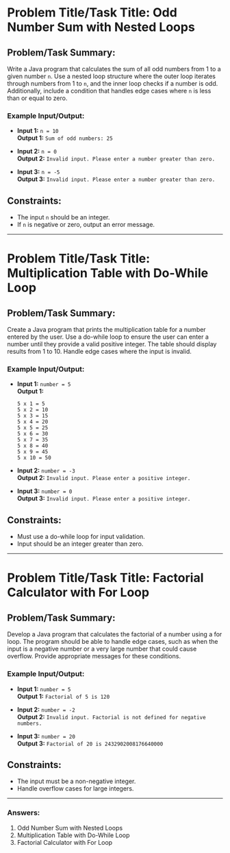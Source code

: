 # Problem Title/Task Title: Odd Number Sum with Nested Loops

## Problem/Task Summary:
Write a Java program that calculates the sum of all odd numbers from 1 to a given number `n`. Use a nested loop structure where the outer loop iterates through numbers from 1 to `n`, and the inner loop checks if a number is odd. Additionally, include a condition that handles edge cases where `n` is less than or equal to zero.

### Example Input/Output:
- **Input 1:** `n = 10`  
  **Output 1:** `Sum of odd numbers: 25`
  
- **Input 2:** `n = 0`  
  **Output 2:** `Invalid input. Please enter a number greater than zero.`

- **Input 3:** `n = -5`  
  **Output 3:** `Invalid input. Please enter a number greater than zero.`

## Constraints:
- The input `n` should be an integer.
- If `n` is negative or zero, output an error message.

---

# Problem Title/Task Title: Multiplication Table with Do-While Loop

## Problem/Task Summary:
Create a Java program that prints the multiplication table for a number entered by the user. Use a do-while loop to ensure the user can enter a number until they provide a valid positive integer. The table should display results from 1 to 10. Handle edge cases where the input is invalid.

### Example Input/Output:
- **Input 1:** `number = 5`  
  **Output 1:**  
  ```
  5 x 1 = 5  
  5 x 2 = 10  
  5 x 3 = 15  
  5 x 4 = 20  
  5 x 5 = 25  
  5 x 6 = 30  
  5 x 7 = 35  
  5 x 8 = 40  
  5 x 9 = 45  
  5 x 10 = 50  
  ```

- **Input 2:** `number = -3`  
  **Output 2:** `Invalid input. Please enter a positive integer.`

- **Input 3:** `number = 0`  
  **Output 3:** `Invalid input. Please enter a positive integer.`

## Constraints:
- Must use a do-while loop for input validation.
- Input should be an integer greater than zero.

---

# Problem Title/Task Title: Factorial Calculator with For Loop

## Problem/Task Summary:
Develop a Java program that calculates the factorial of a number using a for loop. The program should be able to handle edge cases, such as when the input is a negative number or a very large number that could cause overflow. Provide appropriate messages for these conditions.

### Example Input/Output:
- **Input 1:** `number = 5`  
  **Output 1:** `Factorial of 5 is 120`
  
- **Input 2:** `number = -2`  
  **Output 2:** `Invalid input. Factorial is not defined for negative numbers.`

- **Input 3:** `number = 20`  
  **Output 3:** `Factorial of 20 is 2432902008176640000`

## Constraints:
- The input must be a non-negative integer.
- Handle overflow cases for large integers.

---

### Answers:
1. Odd Number Sum with Nested Loops
2. Multiplication Table with Do-While Loop
3. Factorial Calculator with For Loop